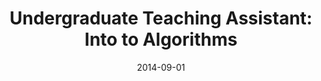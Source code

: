 ---
title: "Undergraduate Teaching Assistant: Into to Algorithms"
collection: teaching
link: '<a href="https://courses.students.ubc.ca/cs/courseschedule?pname=subjarea&tname=subj-course&dept=CPSC&course=221">CPSC221: Introduction to Algorithms</a>'
venue: "UBC, Department of Computer Science"
date: 2014-09-01
---